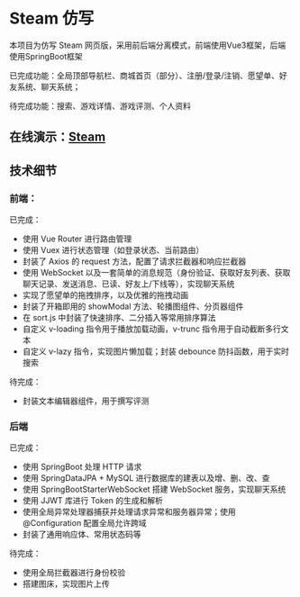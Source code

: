 # Steam 仿写

本项目为仿写 Steam 网页版，采用前后端分离模式，前端使用Vue3框架，后端使用SpringBoot框架

已完成功能：全局顶部导航栏、商城首页（部分）、注册/登录/注销、愿望单、好友系统、聊天系统；

待完成功能：搜索、游戏详情、游戏评测、个人资料

## 在线演示：[Steam](http://wbbb.plus/steam)

## 技术细节

### 前端：

已完成：

* 使用 Vue Router 进行路由管理
* 使用 Vuex 进行状态管理（如登录状态、当前路由）
* 封装了 Axios 的 request 方法，配置了请求拦截器和响应拦截器
* 使用 WebSocket 以及一套简单的消息规范（身份验证、获取好友列表、获取聊天记录、发送消息、已读、好友上/下线等），实现聊天系统
* 实现了愿望单的拖拽排序，以及优雅的拖拽动画
* 封装了开箱即用的 showModal 方法、轮播图组件、分页器组件
* 在 sort.js 中封装了快速排序、二分插入等常用排序算法
* 自定义 v-loading 指令用于播放加载动画，v-trunc 指令用于自动截断多行文本
* 自定义 v-lazy 指令，实现图片懒加载；封装 debounce 防抖函数，用于实时搜索

待完成：

* 封装文本编辑器组件，用于撰写评测

### 后端

已完成：

* 使用 SpringBoot 处理 HTTP 请求
* 使用 SpringDataJPA + MySQL 进行数据库的建表以及增、删、改、查
* 使用 SpringBootStarterWebSocket 搭建 WebSocket 服务，实现聊天系统
* 使用 JJWT 库进行 Token 的生成和解析
* 使用全局异常处理器捕获并处理请求异常和服务器异常；使用 @Configuration 配置全局允许跨域
* 封装了通用响应体、常用状态码等

待完成：

* 使用全局拦截器进行身份校验
* 搭建图床，实现图片上传

